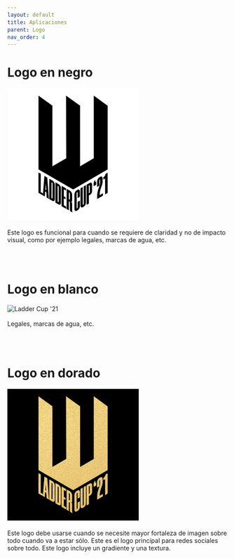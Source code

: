 ```yaml
---
layout: default
title: Aplicaciones
parent: Logo
nav_order: 4
---
```


# Logo en negro

<img src="../../assets/images/logo-black.jpg" width="300" alt="Ladder Cup '21"/>
<br /><br />
Este logo es funcional para cuando se requiere de claridad y no de impacto visual, como por ejemplo legales, marcas de agua, etc.

<br /><br />

# Logo en blanco
<img src="../../../assets/images/logo-white.jpg" width="300" alt="Ladder Cup '21"/>
<br /><br />
Legales, marcas de agua, etc.

<br /><br />

# Logo en dorado
<img src="../../assets/images/logo-golden.jpg" width="300" alt="Ladder Cup '21"/>
<br /><br />
Este logo debe usarse cuando se necesite mayor fortaleza de imagen sobre todo cuando va a estar sólo. Este es el logo principal para redes sociales sobre todo. Este logo incluye un gradiente y una textura.

<br /><br />
